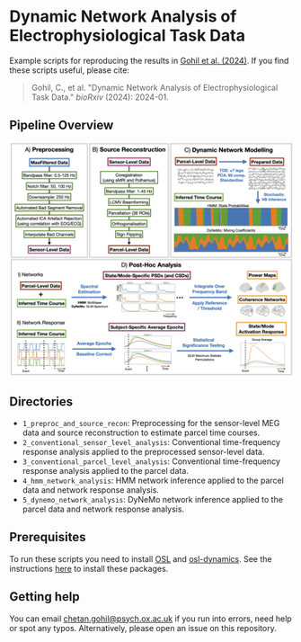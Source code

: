 # Dynamic Network Analysis of Electrophysiological Task Data

Example scripts for reproducing the results in [Gohil et al. (2024)](https://www.biorxiv.org/content/10.1101/2024.01.12.567026v2). If you find these scripts useful, please cite:

> Gohil, C., et al. "Dynamic Network Analysis of Electrophysiological Task Data." _bioRxiv_ (2024): 2024-01.

## Pipeline Overview

![Overview](images/sfig3.png)

## Directories

- `1_preproc_and_source_recon`: Preprocessing for the sensor-level MEG data and source reconstruction to estimate parcel time courses. 
- `2_conventional_sensor_level_analysis`: Conventional time-frequency response analysis applied to the preprocessed sensor-level data.
- `3_conventional_parcel_level_analysis`: Conventional time-frequency response analysis applied to the parcel data.
- `4_hmm_network_analysis`: HMM network inference applied to the parcel data and network response analysis.
- `5_dynemo_network_analysis`: DyNeMo network inference applied to the parcel data and network response analysis.

## Prerequisites

To run these scripts you need to install [OSL](https://github.com/OHBA-analysis/osl) and [osl-dynamics](https://github.com/OHBA-analysis/osl-dynamics). See the instructions [here](https://osl.readthedocs.io/en/latest/install.html) to install these packages.

## Getting help

You can email chetan.gohil@psych.ox.ac.uk if you run into errors, need help or spot any typos. Alternatively, please open an issue on this repository.
